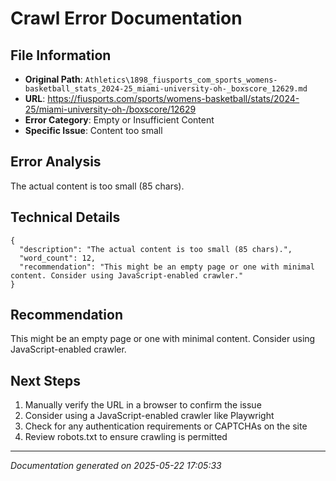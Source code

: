 # Crawl Error Documentation

## File Information
- **Original Path**: `Athletics\1898_fiusports_com_sports_womens-basketball_stats_2024-25_miami-university-oh-_boxscore_12629.md`
- **URL**: https://fiusports.com/sports/womens-basketball/stats/2024-25/miami-university-oh-/boxscore/12629
- **Error Category**: Empty or Insufficient Content
- **Specific Issue**: Content too small

## Error Analysis
The actual content is too small (85 chars).

## Technical Details
```
{
  "description": "The actual content is too small (85 chars).",
  "word_count": 12,
  "recommendation": "This might be an empty page or one with minimal content. Consider using JavaScript-enabled crawler."
}
```

## Recommendation
This might be an empty page or one with minimal content. Consider using JavaScript-enabled crawler.

## Next Steps
1. Manually verify the URL in a browser to confirm the issue
2. Consider using a JavaScript-enabled crawler like Playwright
3. Check for any authentication requirements or CAPTCHAs on the site
4. Review robots.txt to ensure crawling is permitted

---
*Documentation generated on 2025-05-22 17:05:33*
